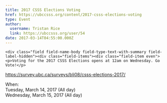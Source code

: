 ```yaml
---
title: 2017 CSSS Elections Voting 
href: https://ubccsss.org/content/2017-csss-elections-voting
type: Event
author:
  username: Tristan Rice
  link: https://ubccsss.org/user/54
date: 2017-03-14T04:55:00.000Z
---
```



    <div class="field field-name-body field-type-text-with-summary field-label-hidden"><div class="field-items"><div class="field-item even"><p>Voting for the 2017 CSSS Elections opens at 12am on Wednesday. Go Vote!</p>

<p><a href="https://survey.ubc.ca/surveys/bli08/csss-elections-2017/">https://survey.ubc.ca/surveys/bli08/csss-elections-2017/</a></p>
</div></div></div><div class="field field-name-field-dates field-type-datetime field-label-above"><div class="field-label">When:&#xA0;</div><div class="field-items"><div class="field-item even"><span class="date-display-single">Tuesday, March 14, 2017 (All day)</span></div><div class="field-item odd"><span class="date-display-single">Wednesday, March 15, 2017 (All day)</span></div></div></div>    <footer>
          </footer>
    